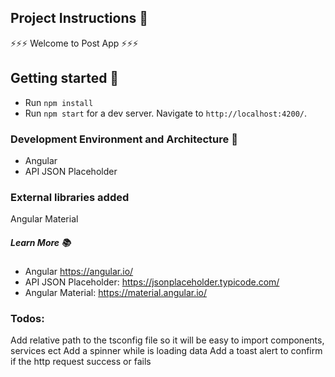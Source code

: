 ## Project Instructions 🔖

⚡️⚡️⚡️ Welcome to Post App ⚡️⚡️⚡️

## Getting started 🔨

- Run `npm install`
- Run `npm start` for a dev server. Navigate to `http://localhost:4200/`.

### Development Environment and Architecture 🧰

- Angular
- API JSON Placeholder

### External libraries added

Angular Material

##### Learn More 📚

- Angular https://angular.io/
- API JSON Placeholder: https://jsonplaceholder.typicode.com/
- Angular Material: https://material.angular.io/

### Todos:

Add relative path to the tsconfig file so it will be easy to import components, services ect
Add a spinner while is loading data
Add a toast alert to confirm if the http request success or fails
